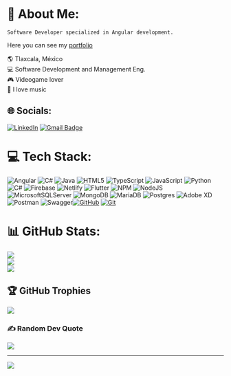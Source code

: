 # 💫 About Me:
```
Software Developer specialized in Angular development.
```
Here you can see my [portfolio](https://luis-angel-santos.netlify.app/)

🌎 Tlaxcala, México<br>💻 Software Development and Management Eng.<br>🎮 Videogame lover<br>🎵 I love music


## 🌐 Socials:
[![LinkedIn](https://img.shields.io/badge/LinkedIn-%230077B5.svg?logo=linkedin&logoColor=white)](https://linkedin.com/in/https://www.linkedin.com/in/dev-web-jr-luisangelsantos/) 
[![Gmail Badge](https://img.shields.io/badge/-Gmail-c14438?style=flat-square&logo=Gmail&logoColor=white&link=mailto:santosangel748@gmail.com)](mailto:santosangel748@gmail.com)

# 💻 Tech Stack:
![Angular](https://img.shields.io/badge/angular-%23DD0031.svg?style=plastic&logo=angular&logoColor=white) ![C#](https://img.shields.io/badge/c%23-%23239120.svg?style=plastic&logo=c-sharp&logoColor=white) ![Java](https://img.shields.io/badge/java-%23ED8B00.svg?style=plastic&logo=java&logoColor=white) ![HTML5](https://img.shields.io/badge/html5-%23E34F26.svg?style=plastic&logo=html5&logoColor=white) ![TypeScript](https://img.shields.io/badge/typescript-%23007ACC.svg?style=plastic&logo=typescript&logoColor=white) ![JavaScript](https://img.shields.io/badge/javascript-%23323330.svg?style=plastic&logo=javascript&logoColor=%23F7DF1E) ![Python](https://img.shields.io/badge/python-3670A0?style=plastic&logo=python&logoColor=ffdd54) ![C#](https://img.shields.io/badge/c%23-%23239120.svg?style=plastic&logo=c-sharp&logoColor=white) ![Firebase](https://img.shields.io/badge/firebase-%23039BE5.svg?style=plastic&logo=firebase) ![Netlify](https://img.shields.io/badge/netlify-%23000000.svg?style=plastic&logo=netlify&logoColor=#00C7B7) ![Flutter](https://img.shields.io/badge/Flutter-%2302569B.svg?style=plastic&logo=Flutter&logoColor=white) ![NPM](https://img.shields.io/badge/NPM-%23000000.svg?style=plastic&logo=npm&logoColor=white) ![NodeJS](https://img.shields.io/badge/node.js-6DA55F?style=plastic&logo=node.js&logoColor=white) ![MicrosoftSQLServer](https://img.shields.io/badge/Microsoft%20SQL%20Sever-CC2927?style=plastic&logo=microsoft%20sql%20server&logoColor=white) ![MongoDB](https://img.shields.io/badge/MongoDB-%234ea94b.svg?style=plastic&logo=mongodb&logoColor=white) ![MariaDB](https://img.shields.io/badge/MariaDB-003545?style=plastic&logo=mariadb&logoColor=white) ![Postgres](https://img.shields.io/badge/postgres-%23316192.svg?style=plastic&logo=postgresql&logoColor=white) ![Adobe XD](https://img.shields.io/badge/Adobe%20XD-470137?style=plastic&logo=Adobe%20XD&logoColor=#FF61F6) ![Postman](https://img.shields.io/badge/Postman-FF6C37?style=plastic&logo=postman&logoColor=white) ![Swagger](https://img.shields.io/badge/-Swagger-%23Clojure?style=plastic&logo=swagger&logoColor=white)[![GitHub](https://img.shields.io/badge/-GitHub-181717?style=flat-square&logo=github&link=https://github.com/Luis-Angel-Santos/)](https://github.com/Luis-Angel-Santos/)
[![Git](https://img.shields.io/badge/-Git-black?style=flat-square&logo=git&link=https://github.com/Luis-Angel-Santos/)](https://github.com/Luis-Angel-Santos/)
# 📊 GitHub Stats:
![](https://github-readme-stats.vercel.app/api?username=Luis-Angel-Santos&theme=bear&hide_border=false&include_all_commits=false&count_private=true)<br/>
![](https://github-readme-streak-stats.herokuapp.com/?user=Luis-Angel-Santos&theme=bear&hide_border=false)<br/>
![](https://github-readme-stats.vercel.app/api/top-langs/?username=Luis-Angel-Santos&hide=css,scss,less&langs_count=6&theme=bear&hide_border=false&include_all_commits=false&count_private=true&layout=compact)

## 🏆 GitHub Trophies
![](https://github-profile-trophy.vercel.app/?username=Luis-Angel-Santos&theme=darkhub&no-frame=true&no-bg=false&margin-w=4)

### ✍️ Random Dev Quote
![](https://quotes-github-readme.vercel.app/api?type=horizontal&theme=radical)

---
[![](https://visitcount.itsvg.in/api?id=Luis-Angel-Santos&icon=5&color=1)](https://visitcount.itsvg.in)
